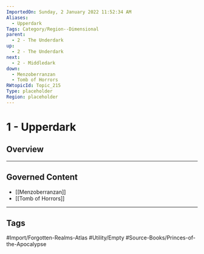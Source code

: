 ```yaml
---
ImportedOn: Sunday, 2 January 2022 11:52:34 AM
Aliases:
  - Upperdark
Tags: Category/Region--Dimensional
parent:
  - 2 - The Underdark
up:
  - 2 - The Underdark
next:
  - 2 - Middledark
down:
  - Menzoberranzan
  - Tomb of Horrors
RWtopicId: Topic_215
Type: placeholder
Region: placeholder
---
```

# 1 - Upperdark
## Overview
---
## Governed Content
- [[Menzoberranzan]]
- [[Tomb of Horrors]]


---
## Tags
#Import/Forgotten-Realms-Atlas #Utility/Empty #Source-Books/Princes-of-the-Apocalypse

